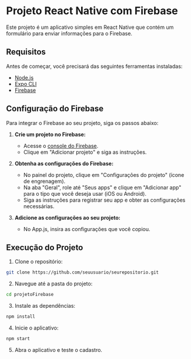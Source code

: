# Projeto React Native com Firebase

Este projeto é um aplicativo simples em React Native que contém um formulário para enviar informações para o Firebase.

## Requisitos

Antes de começar, você precisará das seguintes ferramentas instaladas:

- [Node.js](https://nodejs.org/)
- [Expo CLI](https://docs.expo.dev/get-started/installation/)
- [Firebase](https://firebase.google.com/)

## Configuração do Firebase

Para integrar o Firebase ao seu projeto, siga os passos abaixo:

1. **Crie um projeto no Firebase:**
   - Acesse o [console do Firebase](https://console.firebase.google.com/).
   - Clique em "Adicionar projeto" e siga as instruções.

2. **Obtenha as configurações do Firebase:**
   - No painel do projeto, clique em "Configurações do projeto" (ícone de engrenagem).
   - Na aba "Geral", role até "Seus apps" e clique em "Adicionar app" para o tipo que você deseja usar (iOS ou Android).
   - Siga as instruções para registrar seu app e obter as configurações necessárias.

3. **Adicione as configurações ao seu projeto:**
   - No App.js, insira as configurações que você copiou.

## Execução do Projeto

1. Clone o repositório:
```bash
git clone https://github.com/seuusuario/seurepositorio.git
```

2. Navegue até a pasta do projeto:
```bash
cd projetoFirebase
```

3. Instale as dependências:
```bash
npm install
```

4. Inicie o aplicativo:
```bash
npm start
```
5. Abra o aplicativo e teste o cadastro.
